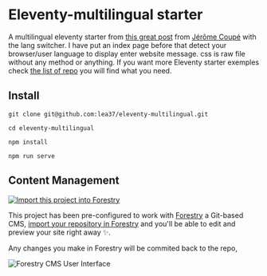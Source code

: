 # Eleventy-multilingual starter

A multilingual eleventy starter from [this great post](https://www.webstoemp.com/blog/multilingual-sites-eleventy/) from [Jérôme Coupé](https://twitter.com/jeromecoupe) with the lang switcher. I have put an index page before that detect your browser/user language to display enter website message. css is raw file without any method or anything. If you want more Eleventy starter exemples check [the list of repo](https://www.11ty.dev/docs/starter/) you will find what you need.


## Install
```
git clone git@github.com:lea37/eleventy-multilingual.git
```

```
cd eleventy-multilingual
```

```
npm install
```

```
npm run serve
```

## Content Management

[![Import this project into Forestry](https://assets.forestry.io/import-to-forestryK.svg)](https://app.forestry.io/quick-start?repo=lea37/eleventy-multilingual&engine=other)

This project has been pre-configured to work with [Forestry](https://forestry.io) a Git-based CMS, [import your repository in Forestry](https://app.forestry.io/quick-start?repo=lea37/eleventy-multilingual&engine=other) and you'll be able to edit and preview your site right away ✨.

Any changes you make in Forestry will be commited back to the repo,

![Forestry CMS User Interface](https://res.cloudinary.com/forestry-demo/image/upload/c_scale,f_auto,q_auto,w_980/v1584715905/eleventy-multilingual-forestry.png)


